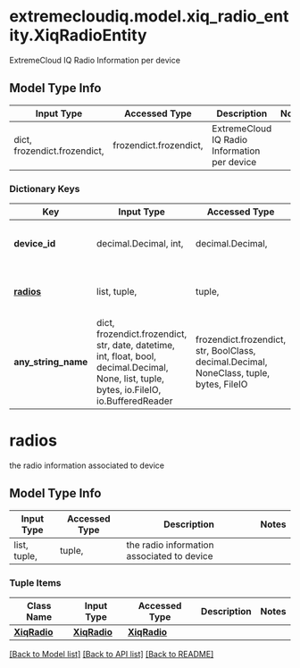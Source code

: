# extremecloudiq.model.xiq_radio_entity.XiqRadioEntity

ExtremeCloud IQ Radio Information per device

## Model Type Info
Input Type | Accessed Type | Description | Notes
------------ | ------------- | ------------- | -------------
dict, frozendict.frozendict,  | frozendict.frozendict,  | ExtremeCloud IQ Radio Information per device | 

### Dictionary Keys
Key | Input Type | Accessed Type | Description | Notes
------------ | ------------- | ------------- | ------------- | -------------
**device_id** | decimal.Decimal, int,  | decimal.Decimal,  | the device ID | value must be a 64 bit integer
**[radios](#radios)** | list, tuple,  | tuple,  | the radio information associated to device | [optional] 
**any_string_name** | dict, frozendict.frozendict, str, date, datetime, int, float, bool, decimal.Decimal, None, list, tuple, bytes, io.FileIO, io.BufferedReader | frozendict.frozendict, str, BoolClass, decimal.Decimal, NoneClass, tuple, bytes, FileIO | any string name can be used but the value must be the correct type | [optional]

# radios

the radio information associated to device

## Model Type Info
Input Type | Accessed Type | Description | Notes
------------ | ------------- | ------------- | -------------
list, tuple,  | tuple,  | the radio information associated to device | 

### Tuple Items
Class Name | Input Type | Accessed Type | Description | Notes
------------- | ------------- | ------------- | ------------- | -------------
[**XiqRadio**](XiqRadio.md) | [**XiqRadio**](XiqRadio.md) | [**XiqRadio**](XiqRadio.md) |  | 

[[Back to Model list]](../../README.md#documentation-for-models) [[Back to API list]](../../README.md#documentation-for-api-endpoints) [[Back to README]](../../README.md)

